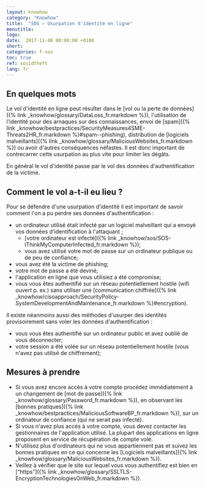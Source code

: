 ```yaml
---
layout: knowhow
category: "Knowhow"
title:  "SOS – Usurpation d'identité en ligne"
menutitle:
logo:
date:  2017-11-06 00:00:00 +0100
short:
categories: f-sos
toc: true
ref: sosidtheft
lang: fr
---
```


## En quelques mots
Le vol d'identité en ligne peut résulter dans le [vol ou la perte de données]({% link _knowhow/glossary/DataLoss_fr.markdown %}), l'utilisation de l'identité pour des arnaques sur des connaissances, envoi de [spam]({% link _knowhow/bestpractices/SecurityMeasures4SME-Threats2HR_fr.markdown %}#spam--phishing), distribution de [logiciels malveillants]({% link _knowhow/glossary/MaliciousWebsites_fr.markdown %}) ou avoir d'autres conséquences néfastes. Il est donc important de contrecarrer cette usurpation au plus vite pour limiter les dégâts.

En général le vol d'identité passe par le vol des données d'authentification de la victime.

## Comment le vol a-t-il eu lieu ?
Pour se défendre d'une usurpation d'identité il est important de savoir comment l'on a pu perdre ses données d'authentification :

* un ordinateur utilisé était infecté par un logiciel malveillant qui a envoyé vos données d'identification à l'attaquant ;
  * [votre ordinateur est infecté]({% link _knowhow/sos/SOS-IThinkMyComputerInfected_fr.markdown %});
  * vous avez utilisé votre mot de passe sur un ordinateur publique ou de peu de confiance;
* vous avez été la victime de phishing;
* votre mot de passe a été deviné;
* l'application en ligne que vous utilisiez a été compromise;
* vous vous êtes authentifié sur un réseau potentiellement hostile (wifi ouvert p. ex.) sans utiliser une  [communication chiffrée]({% link _knowhow/cisoapproach/SecurityPolicy-SystemDevelopmentAndMaintenance_fr.markdown %}#encryption).

Il existe néanmoins aussi des méthodes d'usurper des identités provisoirement sans voler les données d'authentification :

* vous vous êtes authentifié sur un ordinateur public et avez oublié de vous déconnecter;
* votre session a été volée sur un réseau  potentiellement hostile (vous n'avez pas utilisé de chiffrement);

## Mesures à prendre

* Si vous avez encore accès à votre compte procédez immédiatement à un changement de [mot de passe]({% link _knowhow/glossary/Password_fr.markdown %}), en observant les [bonnes pratiques]({% link _knowhow/bestpractices/MaliciousSoftwareBP_fr.markdown %}), sur un ordinateur de confiance (qui ne serait pas infecté).
* Si vous n'avez plus accès à votre compte, vous devez contacter les gestionnaires de l'application utilisé. La plupart des applications en ligne proposent en service de récupération de compte volé.
* N'utilisez plus d'ordinateurs qui ne vous appartiennent pas et suivez les bonnes pratiques en ce qui concerne les [Logiciels malveillants]({% link _knowhow/glossary/MaliciousWebsites_fr.markdown %}).
* Veillez à vérifier que le site sur lequel vous vous authentifiez est bien en [“https”]({% link _knowhow/glossary/SSLTLS-EncryptionTechnologiesOnWeb_fr.markdown %}).
